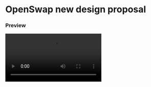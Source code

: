 # OpenSwap new design proposal

### Preview
![oswap](https://github.com/franbach/oswap-app/blob/main/public/preview.webm)
